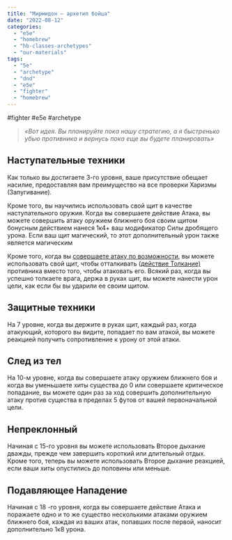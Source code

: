 ```yaml
---
title: "Мирмидон – архетип бойца"
date: "2022-08-12"
categories: 
  - "e5e"
  - "homebrew"
  - "hb-classes-archetypes"
  - "our-materials"
tags: 
  - "5e"
  - "archetype"
  - "dnd"
  - "e5e"
  - "fighter"
  - "homebrew"
---
```


#fighter #e5e #archetype

> _«Вот идея. Вы планируйте пока нашу стратегию, а я быстренько убью противника и вернусь пока еще вы будете планировать»_

## Наступательные техники

Как только вы достигаете 3-го уровня, ваше присутствие обещает насилие, предоставляя вам преимущество на все проверки Харизмы (Запугивание).

Кроме того, вы научились использовать свой щит в качестве наступательного оружия. Когда вы совершаете действие Атака, вы можете совершить атаку оружием ближнего боя своим щитом бонусным действием нанеся 1к4+ ваш модификатор Силы дробящего урона. Если ваш щит магический, то этот дополнительный урон также является магическим

Кроме того, когда вы [совершаете атаку по возможности](http://srd.dnd-5e.org/combat/making_an_attack.html#_9), вы можете использовать свой щит, чтобы отталкивать ([действие Толкание)](http://srd.dnd-5e.org/combat/making_an_attack.html#_13)  противника вместо того, чтобы атаковать его. Всякий раз, когда вы успешно толкаете врага, держа в руках щит, вы можете нанести урон цели, как если бы вы ударили ее своим щитом.

## Защитные техники

На 7 уровне, когда вы держите в руках щит, каждый раз, когда атакующий, которого вы видите, попадает по вам атакой, вы можете реакцией получить сопротивление к урону от этой атаки.

## След из тел

На 10-м уровне, когда вы совершаете атаку оружием ближнего боя и когда вы уменьшаете хиты существа до 0 или совершаете критическое попадание, вы можете один раз за ход совершить дополнительную атаку против существа в пределах 5 футов от вашей первоначальной цели.

## Непреклонный

Начиная с 15-го уровня вы можете использовать Второе дыхание дважды, прежде чем завершить короткий или длительный отдых. Кроме того, теперь вы можете использовать Второе дыхание реакцией, если ваши хиты опустились до половины или меньше.

## Подавляющее Нападение

Начиная с 18 -го уровня, когда вы совершаете действие Атака и поражаете одно и то же существо несколькими атаками оружием ближнего боя, каждая из ваших атак, попавших после первой, наносит дополнительно 1к8 урона.
